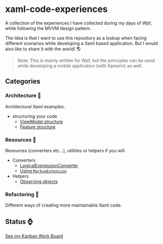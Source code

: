 # xaml-code-experiences
A collection of the experiences I have collected during my days of Wpf, while following the MVVM design pattern.

The idea is that I want to use this repository as a lookup when facing different scenarios while developing a Xaml based application. But I would also like to share it with the world! :earth_americas:

> Note: This is mainly written for Wpf, but the principles can be used while developing a mobile application (with Xamarin) as well.

## Categories

### Architecture :office:

Architectural Xaml examples.
* structuring your code
    * [ViewModel structure](xaml.experiences/architecture/naming/viewmodelbased)
    * [Feature structure](xaml.experiences/architecture/naming/featurebased)

### Resources :hammer:

Resources (converters etc...), utilities or helpers if you will.
* Converters
    * [LogicalExpressionConverter](xaml.experiences/resources/converters/logicalexpressionconverter)
    * [Using `MarkupExtension`](xaml.experiences/resources/converters/markupextension)
* Helpers
    * [Observing objects](xaml.experiences/resources/helpers/observingobjects)

### Refactoring :wrench:

Different ways of creating more maintainable Xaml code.

## Status :watch:

[See my Kanban Work Board](https://github.com/haavamoa/xaml-code-experiences/projects/1) 

